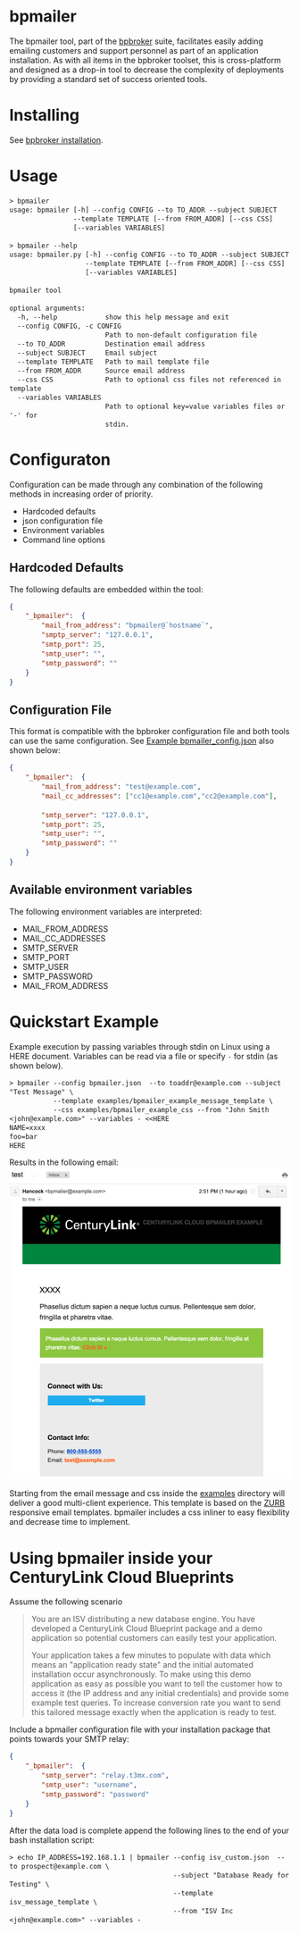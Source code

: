 
# bpmailer

The bpmailer tool, part of the [bpbroker](README.md) suite, facilitates easily adding emailing customers and support personnel as part of an application installation.
As with all items in the bpbroker toolset, this is cross-platform and designed as a drop-in tool to decrease the complexity of deployments by providing a standard set of
success oriented tools.

# Installing
See [bpbroker installation](README.md#installing).


# Usage
```shell
> bpmailer
usage: bpmailer [-h] --config CONFIG --to TO_ADDR --subject SUBJECT
                --template TEMPLATE [--from FROM_ADDR] [--css CSS]
                [--variables VARIABLES]

> bpmailer --help
usage: bpmailer.py [-h] --config CONFIG --to TO_ADDR --subject SUBJECT
                   --template TEMPLATE [--from FROM_ADDR] [--css CSS]
                   [--variables VARIABLES]

bpmailer tool

optional arguments:
  -h, --help            show this help message and exit
  --config CONFIG, -c CONFIG
                        Path to non-default configuration file
  --to TO_ADDR          Destination email address
  --subject SUBJECT     Email subject
  --template TEMPLATE   Path to mail template file
  --from FROM_ADDR      Source email address
  --css CSS             Path to optional css files not referenced in template
  --variables VARIABLES
                        Path to optional key=value variables files or '-' for
                        stdin.
```


# Configuraton
Configuration can be made through any combination of the following methods in increasing order of priority.
* Hardcoded defaults
* json configuration file
* Environment variables
* Command line options

## Hardcoded Defaults
The following defaults are embedded within the tool:
```json
{
    "_bpmailer":  {
		"mail_from_address": "bpmailer@`hostname`",
        "smptp_server": "127.0.0.1",
        "smtp_port": 25,
        "smtp_user": "",
        "smtp_password": ""
    }
}
```

## Configuration File
This format is compatible with the bpbroker configuration file and both tools can use the same configuration.
See [Example bpmailer_config.json](examples/bpmailer_example_config.json) also shown below:
```json
{
	"_bpmailer":  {
		"mail_from_address": "test@example.com",
		"mail_cc_addresses": ["cc1@example.com","cc2@example.com"],

		"smtp_server": "127.0.0.1",
		"smtp_port": 25,
		"smtp_user": "",
		"smtp_password": ""
	}
}
```

## Available environment variables
The following environment variables are interpreted:
* MAIL_FROM_ADDRESS
* MAIL_CC_ADDRESSES
* SMTP_SERVER
* SMTP_PORT
* SMTP_USER
* SMTP_PASSWORD
* MAIL_FROM_ADDRESS

# Quickstart Example
Example execution by passing variables through stdin on Linux using a HERE document.  Variables can be read via a file or specify `-` for stdin (as shown below).
```shell
> bpmailer --config bpmailer.json  --to toaddr@example.com --subject "Test Message" \
           --template examples/bpmailer_example_message_template \
           --css examples/bpmailer_example_css --from "John Smith <john@example.com>" --variables - <<HERE
NAME=xxxx
foo=bar
HERE
```

Results in the following email:
![example_email](md_assets/bpmailer_exmaple_email.png)

Starting from the email message and css inside the [examples](examples) directory will deliver a good multi-client experience.  This template is based on the
[ZURB](http://zurb.com/playground/responsive-email-templates) responsive email templates.  bpmailer includes a css inliner to easy flexibility and decrease time
to implement.

# Using bpmailer inside your CenturyLink Cloud Blueprints
Assume the following scenario

> You are an ISV distributing a new database engine.  You have developed a CenturyLink Cloud Blueprint package and a demo application so potential
> customers can easily test your application.  
>
> Your application takes a few minutes to populate with data which means an "application ready state" and the initial automated installation
> occur asynchronously.  To make using this demo application as easy as possible you want to tell the customer how to access it (the IP address
> and any initial credentials) and provide some example test queries.  To increase conversion rate you want to send this tailored message exactly
> when the application is ready to test.

Include a bpmailer configuration file with your installation package that points towards your SMTP relay:
```json
{
	"_bpmailer":  {
		"smtp_server": "relay.t3mx.com",
		"smtp_user": "username",
		"smtp_password": "password"
	}
}
```

After the data load is complete append the following lines to the end of your bash installation script:
```shell
> echo IP_ADDRESS=192.168.1.1 | bpmailer --config isv_custom.json  --to prospect@example.com \
                                         --subject "Database Ready for Testing" \
                                         --template isv_message_template \
										 --from "ISV Inc <john@example.com>" --variables - 
```


